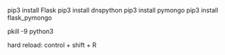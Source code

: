 pip3 install Flask
pip3 install dnspython
pip3 install pymongo
pip3 install flask_pymongo

pkill -9 python3

hard reload: control + shift + R


<!-- {{ url_for('delete_song', song_id=song._id) }} -->